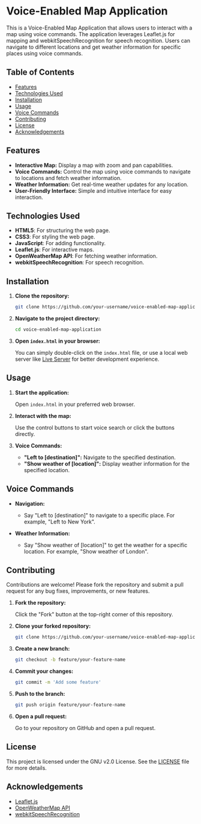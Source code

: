 # Voice-Enabled Map Application

This is a Voice-Enabled Map Application that allows users to interact with a map using voice commands. The application leverages Leaflet.js for mapping and webkitSpeechRecognition for speech recognition. Users can navigate to different locations and get weather information for specific places using voice commands.

## Table of Contents

- [Features](#features)
- [Technologies Used](#technologies-used)
- [Installation](#installation)
- [Usage](#usage)
- [Voice Commands](#voice-commands)
- [Contributing](#contributing)
- [License](#license)
- [Acknowledgements](#acknowledgements)

## Features

- **Interactive Map:** Display a map with zoom and pan capabilities.
- **Voice Commands:** Control the map using voice commands to navigate to locations and fetch weather information.
- **Weather Information:** Get real-time weather updates for any location.
- **User-Friendly Interface:** Simple and intuitive interface for easy interaction.

## Technologies Used

- **HTML5**: For structuring the web page.
- **CSS3**: For styling the web page.
- **JavaScript**: For adding functionality.
- **Leaflet.js**: For interactive maps.
- **OpenWeatherMap API**: For fetching weather information.
- **webkitSpeechRecognition**: For speech recognition.

## Installation

1. **Clone the repository:**

    ```bash
    git clone https://github.com/your-username/voice-enabled-map-application.git
    ```

2. **Navigate to the project directory:**

    ```bash
    cd voice-enabled-map-application
    ```

3. **Open `index.html` in your browser:**

    You can simply double-click on the `index.html` file, or use a local web server like [Live Server](https://marketplace.visualstudio.com/items?itemName=ritwickdey.LiveServer) for better development experience.

## Usage

1. **Start the application:**

    Open `index.html` in your preferred web browser.

2. **Interact with the map:**

    Use the control buttons to start voice search or click the buttons directly.

3. **Voice Commands:**

    - **"Left to [destination]":** Navigate to the specified destination.
    - **"Show weather of [location]":** Display weather information for the specified location.

## Voice Commands

- **Navigation:**
    - Say "Left to [destination]" to navigate to a specific place. For example, "Left to New York".
  
- **Weather Information:**
    - Say "Show weather of [location]" to get the weather for a specific location. For example, "Show weather of London".

## Contributing

Contributions are welcome! Please fork the repository and submit a pull request for any bug fixes, improvements, or new features.

1. **Fork the repository:**

    Click the "Fork" button at the top-right corner of this repository.

2. **Clone your forked repository:**

    ```bash
    git clone https://github.com/your-username/voice-enabled-map-application.git
    ```

3. **Create a new branch:**

    ```bash
    git checkout -b feature/your-feature-name
    ```

4. **Commit your changes:**

    ```bash
    git commit -m 'Add some feature'
    ```

5. **Push to the branch:**

    ```bash
    git push origin feature/your-feature-name
    ```

6. **Open a pull request:**

    Go to your repository on GitHub and open a pull request.

## License

This project is licensed under the GNU v2.0 License. See the [LICENSE](LICENSE) file for more details.

## Acknowledgements

- [Leaflet.js](https://leafletjs.com/)
- [OpenWeatherMap API](https://openweathermap.org/api)
- [webkitSpeechRecognition](https://developer.mozilla.org/en-US/docs/Web/API/Web_Speech_API/Using_the_Web_Speech_API)
